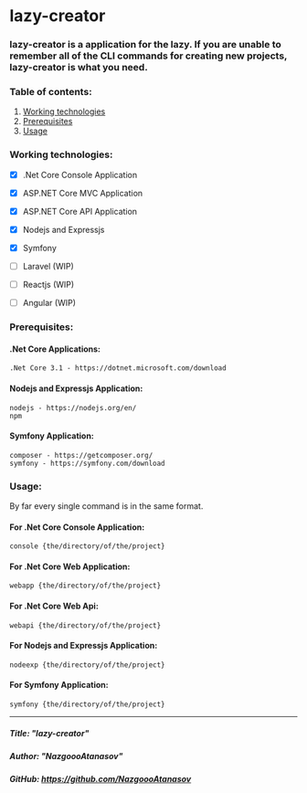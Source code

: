 # lazy-creator
### **lazy-creator** is a application for the lazy. If you are unable to remember all of the CLI commands for creating new projects, **lazy-creator** is what you need.

### **Table of contents:**
1. [Working technologies](#working-technologies)
2. [Prerequisites](#prerequisites)
3. [Usage](#usage)


### **Working technologies:**

* [x] .Net Core Console Application
* [x] ASP.NET Core MVC Application
* [x] ASP.NET Core API Application
* [x] Nodejs and Expressjs
* [x] Symfony
* [ ] Laravel (WIP)
* [ ] Reactjs (WIP)
* [ ] Angular (WIP)


### **Prerequisites:**

#### .Net Core Applications:
    .Net Core 3.1 - https://dotnet.microsoft.com/download

#### Nodejs and Expressjs Application:
    nodejs - https://nodejs.org/en/
    npm

#### Symfony Application:
    composer - https://getcomposer.org/
    symfony - https://symfony.com/download



### **Usage:**

By far every single command is in the same format.

#### For .Net Core Console Application:
    console {the/directory/of/the/project}

#### For .Net Core Web Application:
    webapp {the/directory/of/the/project}

#### For .Net Core Web Api:
    webapi {the/directory/of/the/project}

#### For Nodejs and Expressjs Application:
    nodeexp {the/directory/of/the/project}

#### For Symfony Application:
    symfony {the/directory/of/the/project}

---
##### Title: "lazy-creator"

##### Author: "NazgoooAtanasov"
##### GitHub: https://github.com/NazgoooAtanasov